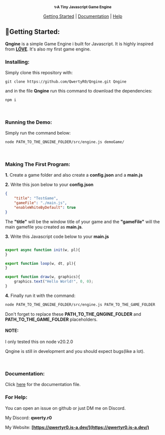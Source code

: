 <p align="center">
    <img src="https://media.discordapp.net/attachments/1115350451014090885/1121833553089544282/q_3.png?width=400&height=100" alt>
    <br>
    <sub><b>✨A Tiny Javascript Game Engine</b></sub>
</p>

<div align="center">

[Getting Started](#start) | [Documentation](https://github.com/QwertyR0/Qngine/blob/main/docs.md) | [Help](#help)
</div>

<div id="start">

## **🎁Getting Started:**
**Qngine** is a simple Game Engine i built for Javascript. It is highly inspired from [**LÖVE**](https://love2d.org/). It's also my first game engine.
### **Installing:**
Simply clone this repository with:
```
git clone https://github.com/QwertyR0/Qngine.git Qngine
```

and in the file **Qngine** run this command to download the dependencies:
```bash
npm i
```
</br>

### **Running the Demo:**
Simply run the command below:
```bash
node PATH_TO_THE_QNGINE_FOLDER/src/engine.js demoGame/
```
</br>

### **Making The First Program:**

**1.** Create a game folder and also create a **config.json** and a **main.js**

**2.** Write this json below to your **config.json**
```json
{
    "title": "TestGame",
    "gameFile": "./main.js",
    "enableWhiteByDefault": true
}
```

The **"title"** will be the window title of your game and the **"gameFile"** will the main gamefile you created as **main.js**.

**3.** Write this Javascript code below to your **main.js**
```js

export async function init(w, pl){
}

export function loop(w, dt, pl){
}

export function draw(w, graphics){
    graphics.text("Hello World!", 0, 0);
}
```

**4.** Finally run it with the command:
```bash
node PATH_TO_THE_QNGINE_FOLDER/src/engine.js PATH_TO_THE_GAME_FOLDER
```

Don't forget to replace these **PATH_TO_THE_QNGINE_FOLDER** and **PATH_TO_THE_GAME_FOLDER** placeholders.

#### NOTE:
I only tested this on node v20.2.0

Qngine is still in development and you should expect bugs(like a lot).

</div>
<br>
<div id="docs">

### **Documentation:**

Click [here](https://github.com/QwertyR0/Qngine/blob/main/docs.md) for the documentation file.

</div>

<div id="help">

### **For Help:**

You can open an issue on github or just DM me on Discord.

My Discord: **qwerty.r0**

My Website: **[https://qwertyr0.is-a.dev/](https://qwertyr0.is-a.dev/)**

</div>
